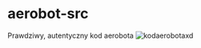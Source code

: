 # aerobot-src
Prawdziwy, autentyczny kod aerobota
![kodaerobotaxd](https://media1.tenor.com/images/4324d537dbc06f422b34ae131c7b3e14/tenor.gif?itemid=7755460)
